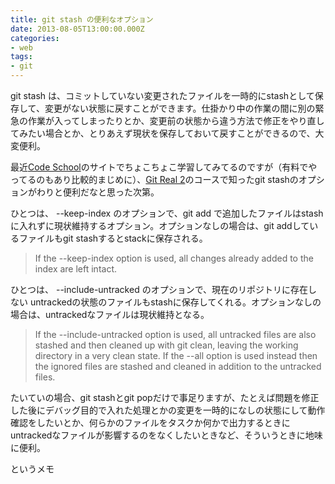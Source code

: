 ```yaml
---
title: git stash の便利なオプション
date: 2013-08-05T13:00:00.000Z
categories:
- web
tags:
- git
---
```

git stash は、コミットしていない変更されたファイルを一時的にstashとして保存して、変更がない状態に戻すことができます。仕掛かり中の作業の間に別の緊急の作業が入ってしまったりとか、変更前の状態から違う方法で修正をやり直してみたい場合とか、とりあえず現状を保存しておいて戻すことができるので、大変便利。

<!-- more -->

最近[Code School](http://www.codeschool.com)のサイトでちょこちょこ学習してみてるのですが（有料でやってるのもあり比較的まじめに）、[Git Real 2](http://www.codeschool.com/courses/git-real-2)のコースで知ったgit stashのオプションがわりと便利だなと思った次第。

ひとつは、 --keep-index のオプションで、git add で追加したファイルはstashに入れずに現状維持するオプション。オプションなしの場合は、git addしているファイルもgit stashするとstackに保存される。

> If the --keep-index option is used, all changes already added to the index are left intact.

ひとつは、 --include-untracked のオプションで、現在のリポジトリに存在しない untrackedの状態のファイルもstashに保存してくれる。オプションなしの場合は、untrackedなファイルは現状維持となる。

> If the --include-untracked option is used, all untracked files are also stashed and then cleaned up with git clean, leaving the working directory in a very clean state. If the --all option is used instead then the ignored files are stashed and cleaned in addition to the untracked files.

たいていの場合、git stashとgit popだけで事足りますが、たとえば問題を修正した後にデバッグ目的で入れた処理とかの変更を一時的になしの状態にして動作確認をしたいとか、何らかのファイルをタスクか何かで出力するときにuntrackedなファイルが影響するのをなくしたいときなど、そういうときに地味に便利。

というメモ
